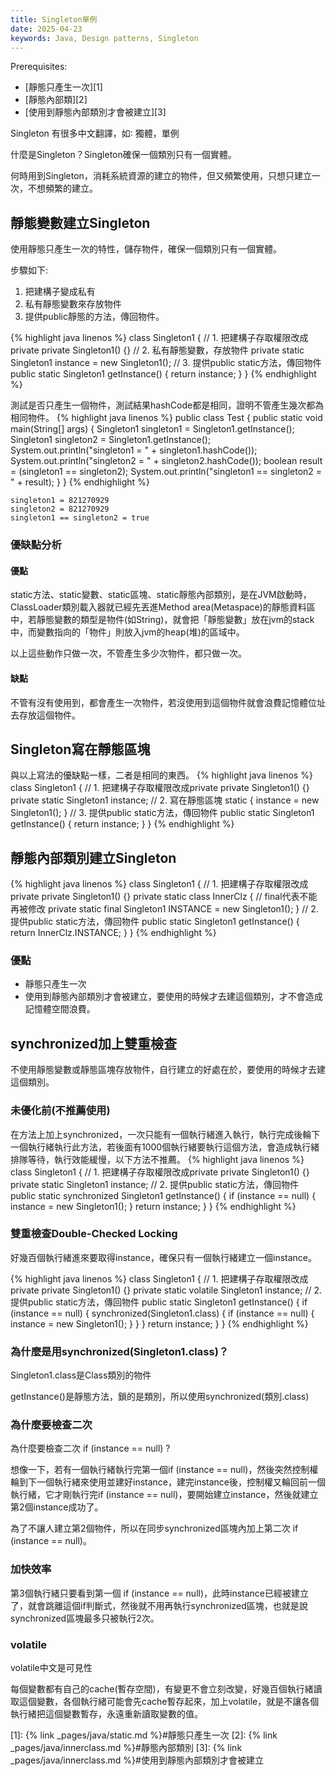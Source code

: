 ```yaml
---
title: Singleton單例
date: 2025-04-23
keywords: Java, Design patterns, Singleton
---
```

Prerequisites:

- [靜態只產生一次][1]
- [靜態內部類][2]
- [使用到靜態內部類別才會被建立][3]

Singleton 有很多中文翻譯，如∶ 獨體，單例

什麼是Singleton？Singleton確保一個類別只有一個實體。

何時用到Singleton，消耗系統資源的建立的物件，但又頻繁使用，只想只建立一次，不想頻繁的建立。

## 靜態變數建立Singleton
使用靜態只產生一次的特性，儲存物件，確保一個類別只有一個實體。

步驟如下:
1. 把建構子變成私有
2. 私有靜態變數來存放物件
3. 提供public靜態的方法，傳回物件。

{% highlight java linenos %}
class Singleton1 {
  // 1. 把建構子存取權限改成private
  private Singleton1() {}
  // 2. 私有靜態變數，存放物件
  private static Singleton1 instance = new Singleton1();
  // 3. 提供public static方法，傳回物件
  public static Singleton1 getInstance() {
    return instance;
  }
}
{% endhighlight %}

測試是否只產生一個物件，測試結果hashCode都是相同，證明不管產生幾次都為相同物件。
{% highlight java linenos %}
public class Test {
  public static void main(String[] args) {
    Singleton1 singleton1 = Singleton1.getInstance();
    Singleton1 singleton2 = Singleton1.getInstance();
    System.out.println("singleton1 = " + singleton1.hashCode());
    System.out.println("singleton2 = " + singleton2.hashCode());
    boolean result = (singleton1 == singleton2);
    System.out.println("singleton1 == singleton2 = " + result);
  }
}
{% endhighlight %}
```
singleton1 = 821270929
singleton2 = 821270929
singleton1 == singleton2 = true
```

### 優缺點分析
#### 優點
static方法、static變數、static區塊、static靜態內部類別，是在JVM啟動時，ClassLoader類別載入器就已經先丟進Method area(Metaspace)的靜態資料區中，若靜態變數的類型是物件(如String)，就會把「靜態變數」放在jvm的stack中，而變數指向的「物件」則放入jvm的heap(堆)的區域中。

以上這些動作只做一次，不管產生多少次物件，都只做一次。

#### 缺點
不管有沒有使用到，都會產生一次物件，若沒使用到這個物件就會浪費記憶體位址去存放這個物件。

## Singleton寫在靜態區塊
與以上寫法的優缺點一樣，二者是相同的東西。
{% highlight java linenos %}
class Singleton1 {
  // 1. 把建構子存取權限改成private
  private Singleton1() {}
  private static Singleton1 instance;
  // 2. 寫在靜態區塊
  static {
    instance = new Singleton1();
  }
  // 3. 提供public static方法，傳回物件
  public static Singleton1 getInstance() {
    return instance;
  }
}
{% endhighlight %}

## 靜態內部類別建立Singleton
{% highlight java linenos %}
class Singleton1 {
  // 1. 把建構子存取權限改成private
  private Singleton1() {}
  private static class InnerClz {
    // final代表不能再被修改
    private static final Singleton1 INSTANCE = new Singleton1();
  }
  // 2. 提供public static方法，傳回物件
  public static Singleton1 getInstance() {
    return InnerClz.INSTANCE;
  }
}
{% endhighlight %}

### 優點
- 靜態只產生一次
- 使用到靜態內部類別才會被建立，要使用的時候才去建這個類別，才不會造成記憶體空間浪費。

## synchronized加上雙重檢查
不使用靜態變數或靜態區塊存放物件，自行建立的好處在於，要使用的時候才去建這個類別。

### 未優化前(不推薦使用)
在方法上加上synchronized，一次只能有一個執行緒進入執行，執行完成後輪下一個執行緒執行此方法，若後面有1000個執行緒要執行這個方法，會造成執行緒排隊等待，執行效能緩慢，以下方法不推薦。
{% highlight java linenos %}
class Singleton1 {
  // 1. 把建構子存取權限改成private
  private Singleton1() {}
  private static Singleton1 instance;
  // 2. 提供public static方法，傳回物件
  public static synchronized Singleton1 getInstance() {
    if (instance == null) {
      instance = new Singleton1();
    }
    return instance;
  }
}
{% endhighlight %}

### 雙重檢查Double-Checked Locking
好幾百個執行緒進來要取得instance，確保只有一個執行緒建立一個instance。

{% highlight java linenos %}
class Singleton1 {
  // 1. 把建構子存取權限改成private
  private Singleton1() {}
  private static volatile Singleton1 instance;
  // 2. 提供public static方法，傳回物件
  public static Singleton1 getInstance() {
    if (instance == null) {
      synchronized(Singleton1.class) {
        if (instance == null) {
          instance = new Singleton1();
        }
      }
    }
    return instance;
  }
}
{% endhighlight %}

### 為什麼是用synchronized(Singleton1.class)？

Singleton1.class是Class類別的物件

getInstance()是靜態方法，鎖的是類別，所以使用synchronized(類別.class)

### 為什麼要檢查二次

為什麼要檢查二次 if (instance == null) ?

想像一下，若有一個執行緒執行完第一個if (instance == null)，然後突然控制權輪到下一個執行緒來使用並建好instance，建完instance後，控制權又輪回前一個執行緒，它才剛執行完if (instance == null)，要開始建立instance，然後就建立第2個instance成功了。

為了不讓人建立第2個物件，所以在同步synchronized區塊內加上第二次 if (instance == null)。

### 加快效率
第3個執行緒只要看到第一個 if (instance == null)，此時instance已經被建立了，就會跳離這個if判斷式，然後就不用再執行synchronized區塊，也就是說synchronized區塊最多只被執行2次。

### volatile
volatile中文是可見性

每個變數都有自己的cache(暫存空間)，有變更不會立刻改變，好幾百個執行緒讀取這個變數，各個執行緒可能會先cache暫存起來，加上volatile，就是不讓各個執行緒把這個變數暫存，永遠重新讀取變數的值。


[1]: {% link _pages/java/static.md %}#靜態只產生一次
[2]: {% link _pages/java/innerclass.md %}#靜態內部類別
[3]: {% link _pages/java/innerclass.md %}#使用到靜態內部類別才會被建立